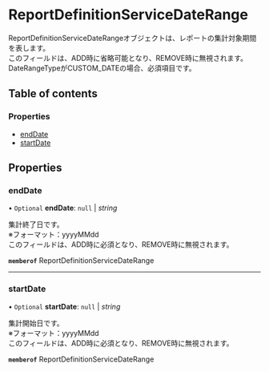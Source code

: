 # ReportDefinitionServiceDateRange


<div lang=\"ja\"> ReportDefinitionServiceDateRangeオブジェクトは、レポートの集計対象期間を表します。<br> このフィールドは、ADD時に省略可能となり、REMOVE時に無視されます。<br> DateRangeTypeがCUSTOM_DATEの場合、必須項目です。 </div> 

## Table of contents

### Properties

- [endDate](reportdefinitionservicedaterange.md#enddate)
- [startDate](reportdefinitionservicedaterange.md#startdate)

## Properties

### endDate

• `Optional` **endDate**: ``null`` \| *string*

<div lang=\"ja\"> 集計終了日です。<br> ※フォーマット：yyyyMMdd<br> このフィールドは、ADD時に必須となり、REMOVE時に無視されます。 </div> 

**`memberof`** ReportDefinitionServiceDateRange

___

### startDate

• `Optional` **startDate**: ``null`` \| *string*

<div lang=\"ja\"> 集計開始日です。<br> ※フォーマット：yyyyMMdd<br> このフィールドは、ADD時に必須となり、REMOVE時に無視されます。 </div> 

**`memberof`** ReportDefinitionServiceDateRange
